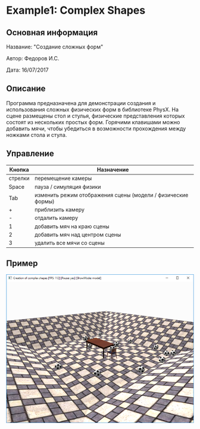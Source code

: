 # Example1: Complex Shapes


## Основная информация

Название: "Создание сложных форм"

Автор: Федоров И.С.

Дата: 16/07/2017


## Описание

Программа предназначена для демонстрации создания и использования сложных физических форм в библиотеке PhysX. На сцене размещены стол и стулья, физические представления которых состоят из нескольких простых форм. Горячими клавишами можно добавить мячи, чтобы убедиться в возможности прохождения между ножками стола и стула.


## Управление
Кнопка    | Назначение
----------|----------------
стрелки   | перемещение камеры
Space     | пауза / симуляция физики
Tab       | изменить режим отображения сцены (модели / физические формы)
\+        | приблизить камеру
\-        | отдалить камеру
1         | добавить мяч на краю сцены
2         | добавить мяч над центром сцены
3         | удалить все мячи со сцены

## Пример
![Пример сцены](Images/Screenshot.png)
